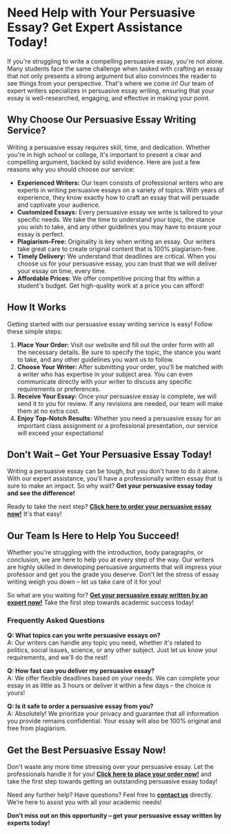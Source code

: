 # Need Help with Your Persuasive Essay? Get Expert Assistance Today!

If you're struggling to write a compelling persuasive essay, you're not alone. Many students face the same challenge when tasked with crafting an essay that not only presents a strong argument but also convinces the reader to see things from your perspective. That's where we come in! Our team of expert writers specializes in persuasive essay writing, ensuring that your essay is well-researched, engaging, and effective in making your point.

## Why Choose Our Persuasive Essay Writing Service?

Writing a persuasive essay requires skill, time, and dedication. Whether you're in high school or college, it's important to present a clear and compelling argument, backed by solid evidence. Here are just a few reasons why you should choose our service:

- **Experienced Writers:** Our team consists of professional writers who are experts in writing persuasive essays on a variety of topics. With years of experience, they know exactly how to craft an essay that will persuade and captivate your audience.
- **Customized Essays:** Every persuasive essay we write is tailored to your specific needs. We take the time to understand your topic, the stance you wish to take, and any other guidelines you may have to ensure your essay is perfect.
- **Plagiarism-Free:** Originality is key when writing an essay. Our writers take great care to create original content that is 100% plagiarism-free.
- **Timely Delivery:** We understand that deadlines are critical. When you choose us for your persuasive essay, you can trust that we will deliver your essay on time, every time.
- **Affordable Prices:** We offer competitive pricing that fits within a student's budget. Get high-quality work at a price you can afford!

## How It Works

Getting started with our persuasive essay writing service is easy! Follow these simple steps:

1. **Place Your Order:** Visit our website and fill out the order form with all the necessary details. Be sure to specify the topic, the stance you want to take, and any other guidelines you want us to follow.
2. **Choose Your Writer:** After submitting your order, you'll be matched with a writer who has expertise in your subject area. You can even communicate directly with your writer to discuss any specific requirements or preferences.
3. **Receive Your Essay:** Once your persuasive essay is complete, we will send it to you for review. If any revisions are needed, our team will make them at no extra cost.
4. **Enjoy Top-Notch Results:** Whether you need a persuasive essay for an important class assignment or a professional presentation, our service will exceed your expectations!

## Don’t Wait – Get Your Persuasive Essay Today!

Writing a persuasive essay can be tough, but you don't have to do it alone. With our expert assistance, you'll have a professionally written essay that is sure to make an impact. So why wait? **Get your persuasive essay today and see the difference!**

Ready to take the next step? [**Click here to order your persuasive essay now!**](https://tinyurl.com/topessay?keyword=persuasive+essay) It's that easy!

## Our Team Is Here to Help You Succeed!

Whether you're struggling with the introduction, body paragraphs, or conclusion, we are here to help you at every step of the way. Our writers are highly skilled in developing persuasive arguments that will impress your professor and get you the grade you deserve. Don't let the stress of essay writing weigh you down – let us take care of it for you!

So what are you waiting for? [**Get your persuasive essay written by an expert now!**](https://tinyurl.com/topessay?keyword=persuasive+essay) Take the first step towards academic success today!

### Frequently Asked Questions

**Q: What topics can you write persuasive essays on?**  
A: Our writers can handle any topic you need, whether it's related to politics, social issues, science, or any other subject. Just let us know your requirements, and we'll do the rest!

**Q: How fast can you deliver my persuasive essay?**  
A: We offer flexible deadlines based on your needs. We can complete your essay in as little as 3 hours or deliver it within a few days – the choice is yours!

**Q: Is it safe to order a persuasive essay from you?**  
A: Absolutely! We prioritize your privacy and guarantee that all information you provide remains confidential. Your essay will also be 100% original and free from plagiarism.

## Get the Best Persuasive Essay Now!

Don't waste any more time stressing over your persuasive essay. Let the professionals handle it for you! [**Click here to place your order now!**](https://tinyurl.com/topessay?keyword=persuasive+essay) and take the first step towards getting an outstanding persuasive essay today!

Need any further help? Have questions? Feel free to [**contact us**](https://tinyurl.com/topessay?keyword=persuasive+essay) directly. We’re here to assist you with all your academic needs!

**Don’t miss out on this opportunity – get your persuasive essay written by experts today!**

